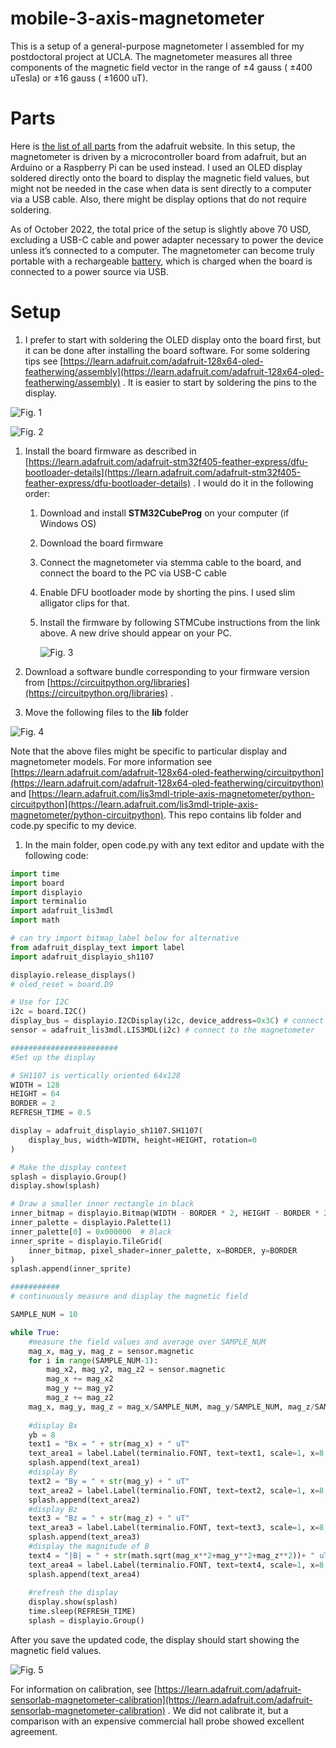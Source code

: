 # mobile-3-axis-magnetometer
This is a setup of a general-purpose magnetometer I assembled for my postdoctoral project at UCLA. The magnetometer measures all three components of the magnetic field vector in the range of $\pm4$ gauss ( $\pm400$ uTesla) or $\pm16$ gauss ( $\pm1600$ uT).

# Parts

Here is [the list of all parts](https://www.adafruit.com/wishlists?wid=552330) from the adafruit website. In this setup, the magnetometer is driven by a microcontroller board from adafruit, but an Arduino or a Raspberry Pi can be used instead. I used an OLED display soldered directly onto the board to display the magnetic field values, but might not be needed in the case when data is sent directly to a computer via a USB cable. Also, there might be display options that do not require soldering. 

As of October 2022, the total price of the setup is slightly above 70 USD, excluding a USB-C cable and power adapter necessary to power the device unless it’s connected to a computer. The magnetometer can become truly portable with a rechargeable [battery](https://www.adafruit.com/product/1578), which is charged when the board is connected to a power source via USB. 

# Setup

1. I prefer to start with soldering the OLED display onto the board first, but it can be done after installing the board software. For some soldering tips see [https://learn.adafruit.com/adafruit-128x64-oled-featherwing/assembly](https://learn.adafruit.com/adafruit-128x64-oled-featherwing/assembly) . It is easier to start by soldering the pins to the display.

![Fig. 1](fig1.png)

![Fig. 2](fig2.png)

1. Install the board firmware as described in [https://learn.adafruit.com/adafruit-stm32f405-feather-express/dfu-bootloader-details](https://learn.adafruit.com/adafruit-stm32f405-feather-express/dfu-bootloader-details) . I would do it in the following order:
    1. Download and install ****STM32CubeProg**** on your computer (if Windows OS)
    2. Download the board firmware
    3. Connect the magnetometer via stemma cable to the board, and connect the board to the PC via USB-C cable
    4. Enable DFU bootloader mode by shorting the pins. I used slim alligator clips for that.
    5. Install the firmware by following STMCube instructions from the link above. A new drive should appear on your PC.
        
        ![Fig. 3](fig3.png)
        

        
2. Download a software bundle corresponding to your firmware version from [https://circuitpython.org/libraries](https://circuitpython.org/libraries) .
3. Move the following files to the **lib** folder

![Fig. 4](fig4.png)

Note that the above files might be specific to particular display and magnetometer models. For more information see [https://learn.adafruit.com/adafruit-128x64-oled-featherwing/circuitpython](https://learn.adafruit.com/adafruit-128x64-oled-featherwing/circuitpython) and [https://learn.adafruit.com/lis3mdl-triple-axis-magnetometer/python-circuitpython](https://learn.adafruit.com/lis3mdl-triple-axis-magnetometer/python-circuitpython). This repo contains lib folder and code.py specific to my device.

1. In the main folder, open code.py with any text editor and update with the following code:

```python
import time
import board
import displayio
import terminalio
import adafruit_lis3mdl
import math

# can try import bitmap_label below for alternative
from adafruit_display_text import label
import adafruit_displayio_sh1107

displayio.release_displays()
# oled_reset = board.D9

# Use for I2C
i2c = board.I2C()
display_bus = displayio.I2CDisplay(i2c, device_address=0x3C) # connect to the display
sensor = adafruit_lis3mdl.LIS3MDL(i2c) # connect to the magnetometer

########################
#Set up the display

# SH1107 is vertically oriented 64x128
WIDTH = 128
HEIGHT = 64
BORDER = 2
REFRESH_TIME = 0.5

display = adafruit_displayio_sh1107.SH1107(
    display_bus, width=WIDTH, height=HEIGHT, rotation=0
)

# Make the display context
splash = displayio.Group()
display.show(splash)

# Draw a smaller inner rectangle in black
inner_bitmap = displayio.Bitmap(WIDTH - BORDER * 2, HEIGHT - BORDER * 2, 1)
inner_palette = displayio.Palette(1)
inner_palette[0] = 0x000000  # Black
inner_sprite = displayio.TileGrid(
    inner_bitmap, pixel_shader=inner_palette, x=BORDER, y=BORDER
)
splash.append(inner_sprite)

###########
# continuously measure and display the magnetic field

SAMPLE_NUM = 10

while True:
    #measure the field values and average over SAMPLE_NUM    
    mag_x, mag_y, mag_z = sensor.magnetic
    for i in range(SAMPLE_NUM-1):
        mag_x2, mag_y2, mag_z2 = sensor.magnetic
        mag_x += mag_x2
        mag_y += mag_y2
        mag_z += mag_z2
    mag_x, mag_y, mag_z = mag_x/SAMPLE_NUM, mag_y/SAMPLE_NUM, mag_z/SAMPLE_NUM
        
    #display Bx
    yb = 8
    text1 = "Bx = " + str(mag_x) + " uT"
    text_area1 = label.Label(terminalio.FONT, text=text1, scale=1, x=8, y=yb)    
    splash.append(text_area1)
    #display By
    text2 = "By = " + str(mag_y) + " uT"
    text_area2 = label.Label(terminalio.FONT, text=text2, scale=1, x=8, y=yb+15)    
    splash.append(text_area2)
    #display Bz
    text3 = "Bz = " + str(mag_z) + " uT"
    text_area3 = label.Label(terminalio.FONT, text=text3, scale=1, x=8, y=yb+30)    
    splash.append(text_area3)
    #display the magnitude of B
    text4 = "|B| = " + str(math.sqrt(mag_x**2+mag_y**2+mag_z**2))+ " uT"
    text_area4 = label.Label(terminalio.FONT, text=text4, scale=1, x=8, y=yb+45)    
    splash.append(text_area4)
 
    #refresh the display
    display.show(splash)
    time.sleep(REFRESH_TIME)
    splash = displayio.Group()
```

After you save the updated code, the display should start showing the magnetic field values.

![Fig. 5](fig5.png)

For information on calibration, see [https://learn.adafruit.com/adafruit-sensorlab-magnetometer-calibration](https://learn.adafruit.com/adafruit-sensorlab-magnetometer-calibration) . We did not calibrate it, but a comparison with an expensive commercial hall probe showed excellent agreement.
